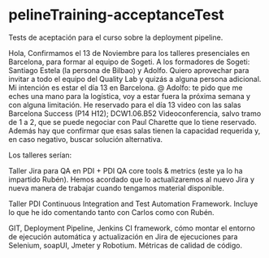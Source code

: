 pelineTraining-acceptanceTest
===============================

Tests  de aceptación para el curso sobre la deployment pipeline.


Hola,
Confirmamos el 13 de Noviembre para los talleres presenciales en Barcelona, para formar al equipo de Sogeti. 
A los formadores de Sogeti: Santiago Estela (la persona de Bilbao) y Adolfo.
Quiero aprovechar para invitar a todo el equipo del Quality Lab y quizás a alguna persona adicional.
Mi intención es estar el día 13 en Barcelona.
@ Adolfo: te pido que me eches una mano para la logística, voy a estar fuera la próxima semana y con alguna limitación.
He reservado para el día 13 video con las salas Barcelona Success (P14 H12); DCW1.06.B52 Videoconferencia, salvo tramo de 1 a 2, que se puede negociar con Paul Charette que lo tiene reservado.  Además hay que confirmar que esas salas tienen la capacidad requerida y, en caso negativo, buscar solución alternativa.

Los talleres serían:

Taller Jira para QA  en PDI + PDI QA core tools & metrics (este ya lo ha impartido Rubén). Hemos acordado que lo actualizaremos al nuevo Jira y nueva manera de trabajar cuando tengamos material disponible.

Taller PDI Continuous Integration and Test Automation Framework.  Incluye lo que he ido comentando tanto con Carlos como con Rubén.

GIT, Deployment Pipeline, Jenkins CI framework, cómo montar el entorno de ejecución automática y actualización en Jira de ejecuciones para Selenium, soapUI, Jmeter y Robotium. Métricas de calidad de código.



